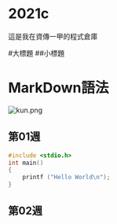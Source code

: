 # 2021c
這是我在資傳一甲的程式倉庫

#大標題 ##小標題

# MarkDown語法

![kun.png](car.jpg)

## 第01週

```C
#include <stdio.h>
int main()
{
    printf ("Hello World\n");
}
```

## 第02週
